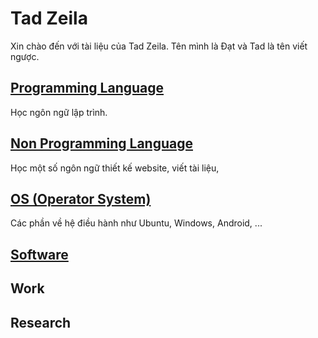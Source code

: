 # Tad Zeila

Xin chào đến với tài liệu của Tad Zeila. Tên mình là Đạt và Tad là tên viết ngược.

## [Programming Language](Developer/c/c/)

Học ngôn ngữ lập trình.

## [Non Programming Language](Developer/html/html/)

Học một số ngôn ngữ thiết kế website, viết tài liệu, 

## [OS (Operator System)](OS/os-overview/)

Các phần về hệ điều hành như Ubuntu, Windows, Android, ...

## [Software](Software/software-overview/)

## Work

## Research
